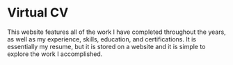 # Virtual CV
This website features all of the work I have completed throughout the years, as well as my experience, skills, education, and certifications. It is essentially my resume, but it is stored on a website and it is simple to explore the work I accomplished.

